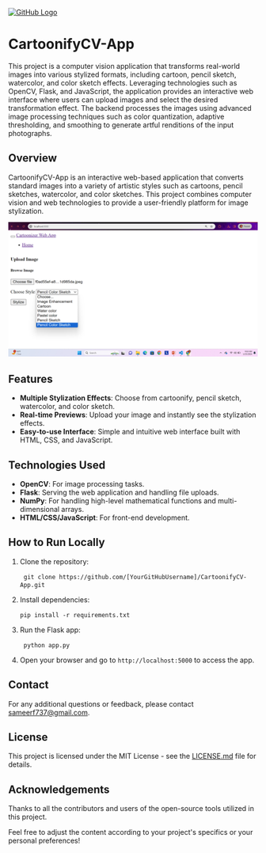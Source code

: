 [![GitHub Logo](https://example.com/github_logo.jpg)](https://github.com)




# CartoonifyCV-App
This project is a computer vision application that transforms real-world images into various stylized formats, including cartoon, pencil sketch, watercolor, and color sketch effects. Leveraging technologies such as OpenCV, Flask, and JavaScript, the application provides an interactive web interface where users can upload images and select the desired transformation effect. The backend processes the images using advanced image processing techniques such as color quantization, adaptive thresholding, and smoothing to generate artful renditions of the input photographs.

## Overview
CartoonifyCV-App is an interactive web-based application that converts standard images into a variety of artistic styles such as cartoons, pencil sketches, watercolor, and color sketches. This project combines computer vision and web technologies to provide a user-friendly platform for image stylization.

![Cartoonizer Web App Interface](templates/frontend.png)

## Features
- **Multiple Stylization Effects**: Choose from cartoonify, pencil sketch, watercolor, and color sketch.
- **Real-time Previews**: Upload your image and instantly see the stylization effects.
- **Easy-to-use Interface**: Simple and intuitive web interface built with HTML, CSS, and JavaScript.

## Technologies Used
- **OpenCV**: For image processing tasks.
- **Flask**: Serving the web application and handling file uploads.
- **NumPy**: For handling high-level mathematical functions and multi-dimensional arrays.
- **HTML/CSS/JavaScript**: For front-end development.

## How to Run Locally
1. Clone the repository:

        git clone https://github.com/[YourGitHubUsername]/CartoonifyCV-App.git

2. Install dependencies:
  
       pip install -r requirements.txt

3. Run the Flask app:

        python app.py

4. Open your browser and go to `http://localhost:5000` to access the app.

## Contact
For any additional questions or feedback, please contact [sameerf737@gmail.com](mailto:sameerf737@gmail.com).

## License
This project is licensed under the MIT License - see the [LICENSE.md](LICENSE) file for details.

## Acknowledgements
Thanks to all the contributors and users of the open-source tools utilized in this project.

Feel free to adjust the content according to your project's specifics or your personal preferences!
